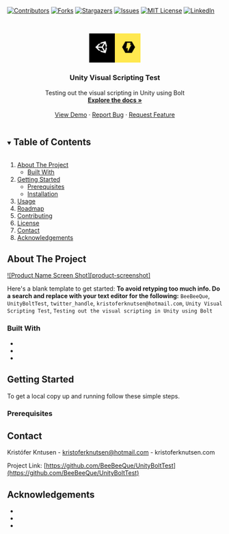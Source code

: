



<!-- PROJECT SHIELDS -->
<!--
*** I'm using markdown "reference style" links for readability.
*** Reference links are enclosed in brackets [ ] instead of parentheses ( ).
*** See the bottom of this document for the declaration of the reference variables
*** for contributors-url, forks-url, etc. This is an optional, concise syntax you may use.
*** https://www.markdownguide.org/basic-syntax/#reference-style-links
-->
[![Contributors][contributors-shield]][contributors-url]
[![Forks][forks-shield]][forks-url]
[![Stargazers][stars-shield]][stars-url]
[![Issues][issues-shield]][issues-url]
[![MIT License][license-shield]][license-url]
[![LinkedIn][linkedin-shield]][linkedin-url]



<!-- PROJECT LOGO -->
<br />
<p align="center">
  <a href="https://github.com/BeeBeeQue/UnityBoltTest">
    <img src="Assets/GitHubStuff/Images/UnityBolt.png" alt="Logo" width="120" height="67.5">
  </a>

  <h3 align="center">Unity Visual Scripting Test</h3>

  <p align="center">
    Testing out the visual scripting in Unity using Bolt
    <br />
    <a href="https://github.com/BeeBeeQue/UnityBoltTest"><strong>Explore the docs »</strong></a>
    <br />
    <br />
    <a href="https://github.com/BeeBeeQue/UnityBoltTest">View Demo</a>
    ·
    <a href="https://github.com/BeeBeeQue/UnityBoltTest/issues">Report Bug</a>
    ·
    <a href="https://github.com/BeeBeeQue/UnityBoltTest/issues">Request Feature</a>
  </p>
</p>



<!-- TABLE OF CONTENTS -->
<details open="open">
  <summary><h2 style="display: inline-block">Table of Contents</h2></summary>
  <ol>
    <li>
      <a href="#about-the-project">About The Project</a>
      <ul>
        <li><a href="#built-with">Built With</a></li>
      </ul>
    </li>
    <li>
      <a href="#getting-started">Getting Started</a>
      <ul>
        <li><a href="#prerequisites">Prerequisites</a></li>
        <li><a href="#installation">Installation</a></li>
      </ul>
    </li>
    <li><a href="#usage">Usage</a></li>
    <li><a href="#roadmap">Roadmap</a></li>
    <li><a href="#contributing">Contributing</a></li>
    <li><a href="#license">License</a></li>
    <li><a href="#contact">Contact</a></li>
    <li><a href="#acknowledgements">Acknowledgements</a></li>
  </ol>
</details>



<!-- ABOUT THE PROJECT -->
## About The Project

[![Product Name Screen Shot][product-screenshot]](https://example.com)

Here's a blank template to get started:
**To avoid retyping too much info. Do a search and replace with your text editor for the following:**
`BeeBeeQue`, `UnityBoltTest`, `twitter_handle`, `kristoferknutsen@hotmail.com`, `Unity Visual Scripting Test`, `Testing out the visual scripting in Unity using Bolt`


### Built With

* []()
* []()
* []()



<!-- GETTING STARTED -->
## Getting Started

To get a local copy up and running follow these simple steps.

### Prerequisites



<!-- CONTACT -->
## Contact

Kristófer Kntusen - kristoferknutsen@hotmail.com - kristoferknutsen.com

Project Link: [https://github.com/BeeBeeQue/UnityBoltTest](https://github.com/BeeBeeQue/UnityBoltTest)



<!-- ACKNOWLEDGEMENTS -->
## Acknowledgements

* []()
* []()
* []()





<!-- MARKDOWN LINKS & IMAGES -->
<!-- https://www.markdownguide.org/basic-syntax/#reference-style-links -->
[contributors-shield]: https://img.shields.io/github/contributors/BeeBeeQue/repo.svg?style=for-the-badge
[contributors-url]: https://github.com/BeeBeeQue/repo/graphs/contributors
[forks-shield]: https://img.shields.io/github/forks/BeeBeeQue/repo.svg?style=for-the-badge
[forks-url]: https://github.com/BeeBeeQue/repo/network/members
[stars-shield]: https://img.shields.io/github/stars/BeeBeeQue/repo.svg?style=for-the-badge
[stars-url]: https://github.com/BeeBeeQue/repo/stargazers
[issues-shield]: https://img.shields.io/github/issues/BeeBeeQue/repo.svg?style=for-the-badge
[issues-url]: https://github.com/BeeBeeQue/repo/issues
[license-shield]: https://img.shields.io/github/license/BeeBeeQue/repo.svg?style=for-the-badge
[license-url]: https://github.com/BeeBeeQue/repo/blob/master/LICENSE.txt
[linkedin-shield]: https://img.shields.io/badge/-LinkedIn-black.svg?style=for-the-badge&logo=linkedin&colorB=555
[linkedin-url]: https://linkedin.com/in/BeeBeeQue
